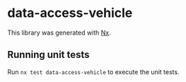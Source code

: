 # data-access-vehicle

This library was generated with [Nx](https://nx.dev).

## Running unit tests

Run `nx test data-access-vehicle` to execute the unit tests.
